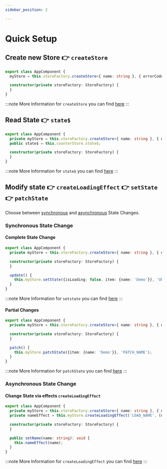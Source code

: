 ```yaml
---
sidebar_position: 2

---
```


# Quick Setup

## Create new Store 👉 `createStore`

```ts title="app.component.ts"
export class AppComponent {
  myStore = this.storeFactory.createStore<{ name: string }, { errorCode: number }>('myStore');

  constructor(private storeFactory: StoreFactory) {
  }
}
```

:::note
More Information for `createStore` you can find [here](/docs/api/store-factory#createStore)
:::

## Read State 👉 `state$`

```ts title="app.component.ts"
export class AppComponent {
  private myStore = this.storeFactory.createStore<{ name: string }, { errorCode: number }>('myStore');
  public state$ = this.counterStore.state$;

  constructor(private storeFactory: StoreFactory) {
  }
}
```

:::note
More Information for `state$` you can find [here](/docs/api/store#state$)
:::

## Modify state 👉 `createLoadingEffect`  👉 `setState` 👉 `patchState`

Choose between [synchronous](#synchronous-state-change) and [asynchronous](#asynchronous-state-change) State Changes.

### Synchronous State Change

#### Complete State Change

```ts title="app.component.ts"
export class AppComponent {
  private myStore = this.storeFactory.createStore<{ name: string }, { errorCode: number }>('myStore');

  constructor(private storeFactory: StoreFactory) {
  }

  update() {
    this.myStore.setState({isLoading: false, item: {name: 'Demo'}}, 'UPDATE_NAME');
  }
}
```
:::note More
Information for `setstate` you can find [here](docs/api/store#setstate)
:::

#### Partial Changes

```ts title="app.component.ts"
export class AppComponent {
  private myStore = this.storeFactory.createStore<{ name: string }, { errorCode: number }>('myStore');

  constructor(private storeFactory: StoreFactory) {
  }

  patch() {
    this.myStore.patchState({item: {name: 'Demo'}}, 'PATCH_NAME');
  }
}
```

:::note More
Information for `patchState` you can find [here](docs/api/store#patchState)
:::


### Asynchronous State Change

#### Change State via effects `createLoadingEffect`

```ts title="app.component.ts"
export class AppComponent {
  private myStore = this.storeFactory.createStore<{ name: string }, { errorCode: number }>('myStore');
  private nameEffect = this.myStore.createLoadingEffect('LOAD_NAME', (name: string) => of({name: name}));

  constructor(private storeFactory: StoreFactory) {
  }

  public setName(name: string): void {
    this.nameEffect(name);
  }
}
```

:::note More
Information for `createLoadingEffect` you can find [here](/docs/api/store-factory#createLoadingEffect)
:::
